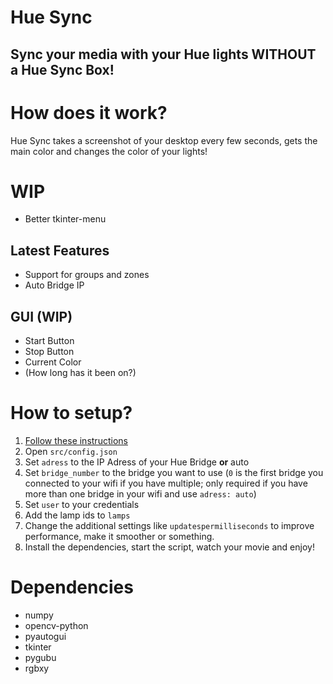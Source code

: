 # Hue Sync
## Sync your media with your Hue lights WITHOUT a Hue Sync Box!

# How does it work?
Hue Sync takes a screenshot of your desktop every few seconds, gets the main color and changes the color of your lights!

# WIP
- Better tkinter-menu

## Latest Features
- Support for groups and zones
- Auto Bridge IP

## GUI (WIP)
- Start Button
- Stop Button
- Current Color
- (How long has it been on?)

# How to setup?
1. [Follow these instructions](https://developers.meethue.com/develop/get-started-2/)
2. Open ```src/config.json```
3. Set ```adress``` to the IP Adress of your Hue Bridge __or__ auto
4. Set ```bridge_number``` to the bridge you want to use (```0``` is the first bridge you connected to your wifi if you have multiple; only required if you have more than one bridge in your wifi and use ```adress: auto```)
5. Set ```user``` to your credentials
6. Add the lamp ids to ```lamps```
7. Change the additional settings like ```updatespermilliseconds``` to improve performance, make it smoother or something.
8. Install the dependencies, start the script, watch your movie and enjoy!

# Dependencies
- numpy
- opencv-python
- pyautogui
- tkinter
- pygubu
- rgbxy
